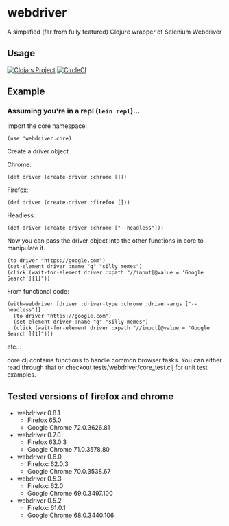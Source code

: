 # webdriver

A simplified (far from fully featured) Clojure wrapper of Selenium Webdriver

## Usage
[![Clojars Project](https://img.shields.io/clojars/v/webdriver.svg)](https://clojars.org/webdriver)
[![CircleCI](https://circleci.com/gh/komcrad/webdriver/tree/master.svg?style=svg&circle-token=a5fcd5b0389dd482ec5e55fb3c6bab0715377cd9)](https://circleci.com/gh/komcrad/webdriver/tree/master)

## Example
### Assuming you're in a repl (`lein repl`)...

Import the core namespace:

`(use 'webdriver.core)`

Create a driver object

Chrome:

`(def driver (create-driver :chrome []))`

Firefox:

`(def driver (create-driver :firefox []))`

Headless:

`(def driver (create-driver :chrome ["--headless"]))`

Now you can pass the driver object into the other functions in core to manipulate it.

```
(to driver "https://google.com")
(set-element driver :name "q" "silly memes")
(click (wait-for-element driver :xpath "//input[@value = 'Google Search'][1]"))
```

From functional code:
```
(with-webdriver [driver :driver-type :chrome :driver-args ["--headless"]]
  (to driver "https://google.com")
  (set-element driver :name "q" "silly memes")
  (click (wait-for-element driver :xpath "//input[@value = 'Google Search'][1]")))
```

etc...

core.clj contains functions to handle common browser tasks. You can either read through that or checkout tests/webdriver/core_test.clj for unit test examples.

## Tested versions of firefox and chrome
- webdriver 0.8.1
  - Firefox 65.0
  - Google Chrome 72.0.3626.81
- webdriver 0.7.0
  - Firefox 63.0.3
  - Google Chrome 71.0.3578.80
- webdriver 0.6.0
  - Firefox: 62.0.3
  - Google Chrome 70.0.3538.67
- webdriver 0.5.3
  - Firefox: 62.0
  - Google Chrome 69.0.3497.100
- webdriver 0.5.2
  - Firefox: 61.0.1
  - Google Chrome 68.0.3440.106

